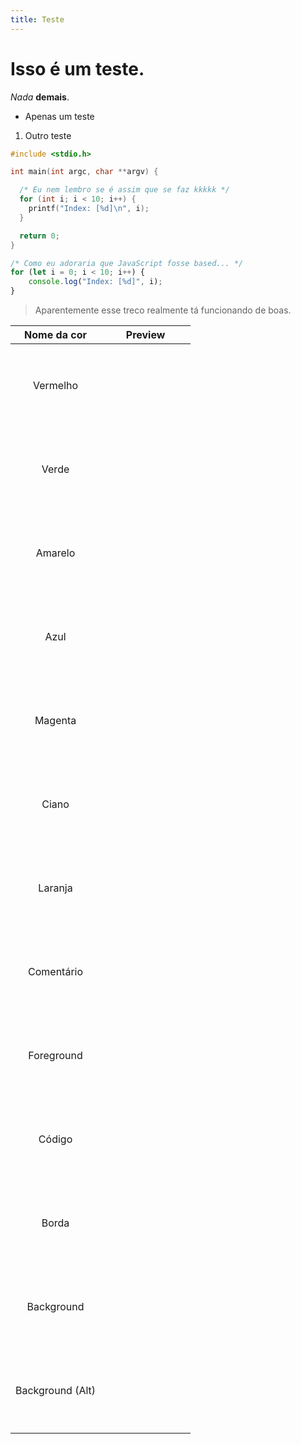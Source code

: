 ```yaml
---
title: Teste
---
```


# Isso é um teste.

_Nada_ **demais**.

- Apenas um teste

1. Outro teste

```c
#include <stdio.h>

int main(int argc, char **argv) {

  /* Eu nem lembro se é assim que se faz kkkkk */
  for (int i; i < 10; i++) {
    printf("Index: [%d]\n", i);
  }

  return 0;
}
```

```javascript
/* Como eu adoraria que JavaScript fosse based... */
for (let i = 0; i < 10; i++) {
    console.log("Index: [%d]", i);
}
```

> Aparentemente esse treco realmente tá funcionando de boas.

| Nome da cor | Preview |
|  :---:  | :---: |
| Vermelho | <span style=" margin: 0; display: flex; width: 128px; height: 128px; background-color: var(--red); " ></span> |
| Verde | <span style=" margin: 0; display: flex; width: 128px; height: 128px; background-color: var(--green); " ></span> |
| Amarelo | <span style=" margin: 0; display: block; width: 128px; height: 128px; background-color: var(--yellow); " ></span> |
| Azul | <span style=" margin: 0; display: block; width: 128px; height: 128px; background-color: var(--blue); " ></span> |
| Magenta | <span style=" margin: 0; display: block; width: 128px; height: 128px; background-color: var(--magenta); " ></span> |
| Ciano | <span style=" margin: 0; display: block; width: 128px; height: 128px; background-color: var(--cyan); " ></span> |
| Laranja | <span style=" margin: 0; display: block; width: 128px; height: 128px; background-color: var(--orange); " ></span> |
| Comentário | <span style=" margin: 0; display: block; width: 128px; height: 128px; background-color: var(--comment); " ></span> |
| Foreground | <span style=" margin: 0; display: block; width: 128px; height: 128px; background-color: var(--foreground); " ></span> |
| Código | <span style=" margin: 0; display: block; width: 128px; height: 128px; background-color: var(--code); " ></span> |
| Borda | <span style=" margin: 0; display: block; width: 128px; height: 128px; background-color: var(--border-color); " ></span> |
| Background | <span style=" margin: 0; display: block; width: 128px; height: 128px; background-color: var(--background); " ></span> |
| Background (Alt) | <span style=" margin: 0; display: block; width: 128px; height: 128px; background-color: var(--background-alt); " ></span> |

